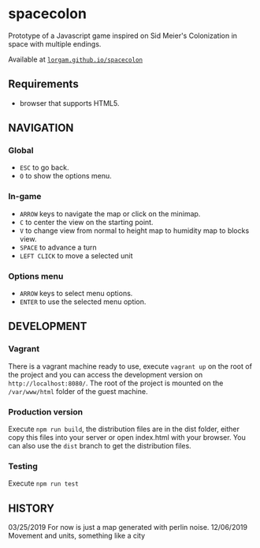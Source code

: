 # spacecolon
Prototype of a Javascript game inspired on Sid Meier's Colonization in space with multiple endings.

Available at [`lorgam.github.io/spacecolon`](https://lorgam.github.io/spacecolon/)

## Requirements
* browser that supports HTML5.

## NAVIGATION

### Global

* `ESC` to go back.
* `O` to show the options menu.

### In-game

* `ARROW` keys to navigate the map or click on the minimap.
* `C` to center the view on the starting point.
* `V` to change view from normal to height map to humidity map to blocks view.
* `SPACE` to advance a turn
* `LEFT CLICK` to move a selected unit

### Options menu

* `ARROW` keys to select menu options.
* `ENTER` to use the selected menu option.

## DEVELOPMENT

### Vagrant
There is a vagrant machine ready to use, execute `vagrant up` on the root of the project and you can access the development version on `http://localhost:8080/`.
The root of the project is mounted on the `/var/www/html` folder of the guest machine.

### Production version
Execute `npm run build`, the distribution files are in the dist folder, either copy this files into your server or open index.html with your browser.
You can also use the `dist` branch to get the distribution files.

### Testing
Execute `npm run test`

## HISTORY
03/25/2019 For now is just a map generated with perlin noise.
12/06/2019 Movement and units, something like a city

